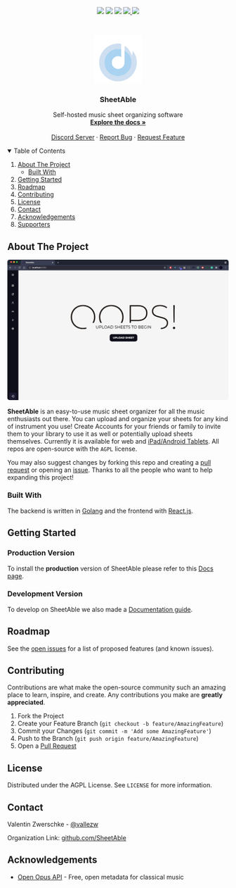 <p align="center">
<img src="https://img.shields.io/github/forks/SheetAble/SheetAble?color=bf616a&labelColor=3b4252&style=for-the-badge"> <img src="https://img.shields.io/github/stars/SheetAble/SheetAble?color=d08770&labelColor=3b4252&style=for-the-badge"> <img src="https://img.shields.io/github/issues-raw/SheetAble/SheetAble?color=a3be8c&labelColor=3b4252&style=for-the-badge"> <a href="./LICENSE"> <img src="https://img.shields.io/static/v1?label=license&message=AGPL&color=81a1c1&labelColor=3b4252&style=for-the-badge"> </a>
<a href="https://discord.com/invite/QnFbxyPbRj"> <img src="https://img.shields.io/static/v1?label=discord&message=Join&color=5765F2&labelColor=3b4252&style=for-the-badge"> </a>
</p>
<br />
<p align="center">
  <a href="https://github.com/SheetAble">
    <img src="docs/LogoT.png" alt="Logo" width="110" height="110">
  </a>

  <h3 align="center">SheetAble</h3>

  <p align="center">
    Self-hosted music sheet organizing software
    <br />
    <a href="https://sheetable.net" target="_blank"><strong>Explore the docs »</strong></a>
    <br />
    <br />
    <a href="https://discord.com/invite/QnFbxyPbRj" target="_blank">Discord Server</a>
    ·
    <a href="https://github.com/SheetAble/SheetAble/issues">Report Bug</a>
    ·
    <a href="https://github.com/SheetAble/SheetAble/issues">Request Feature</a>
  </p>
</p>

<!-- TABLE OF CONTENTS -->
<details open="open">
  <summary>Table of Contents</summary>
  <ol>
    <li>
      <a href="#about-the-project">About The Project</a>
      <ul>
        <li><a href="#built-with">Built With</a></li>
      </ul>
    </li>
    <li>
		<a href="#getting-started">Getting Started</a>
    </li>
    <li><a href="#roadmap">Roadmap</a></li>
    <li><a href="#contributing">Contributing</a></li>
    <li><a href="#license">License</a></li>
    <li><a href="#contact">Contact</a></li>
    <li><a href="#acknowledgements">Acknowledgements</a></li>
    <li><a href="#supporters">Supporters</a></li>
  </ol>
</details>

<!-- ABOUT THE PROJECT -->

## About The Project

<img src="docs/SheetAbleShowcase.gif" alt="Example Gif" style="border-radius: 5px;">

**SheetAble** is an easy-to-use music sheet organizer for all the music enthusiasts out there. You can upload and organize your sheets for any kind of instrument you use!
Create Accounts for your friends or family to invite them to your library to use it as well or potentially upload sheets themselves.
Currently it is available for web and [iPad/Android Tablets](https://github.com/SheetAble/tablet-client). All repos are open-source with the `AGPL` license.

You may also suggest changes by forking this repo and creating a [pull request](https://github.com/SheetAble/SheetAble/compare) or opening an [issue](https://github.com/SheetAble/SheetAble/issues). Thanks to all the people who want to help expanding this project!

### Built With

The backend is written in [Golang](https://golang.org/) and the frontend with [React.js](https://reactjs.org/).

<!-- GETTING STARTED -->

## Getting Started

### Production Version

To install the **production** version of SheetAble please refer to this [Docs page](https://sheetable.net/docs/Installation/installation).

### Development Version

To develop on SheetAble we also made a [Documentation guide](https://sheetable.net/docs/development).

<!-- ROADMAP -->

## Roadmap

See the [open issues](https://github.com/SheetAble/SheetAble/issues) for a list of proposed features (and known issues).

<!-- CONTRIBUTING -->

## Contributing

Contributions are what make the open-source community such an amazing place to learn, inspire, and create. Any contributions you make are **greatly appreciated**.

1. Fork the Project
2. Create your Feature Branch (`git checkout -b feature/AmazingFeature`)
3. Commit your Changes (`git commit -m 'Add some AmazingFeature'`)
4. Push to the Branch (`git push origin feature/AmazingFeature`)
5. Open a [Pull Request](https://github.com/SheetAble/SheetAble/compare)

<!-- LICENSE -->

## License

Distributed under the AGPL License. See `LICENSE` for more information.

<!-- CONTACT -->

## Contact

Valentin Zwerschke - [@vallezw](https://github.com/vallezw)

Organization Link: [github.com/SheetAble](https://github.com/SheetAble)

<!-- ACKNOWLEDGEMENTS -->

## Acknowledgements

- [Open Opus API](https://openopus.org) - Free, open metadata for classical music
